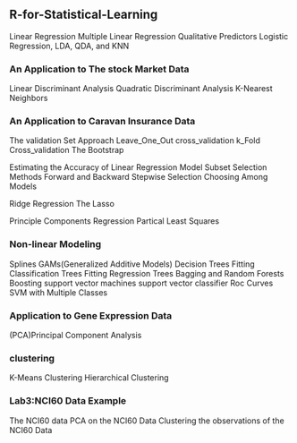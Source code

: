 ## R-for-Statistical-Learning

 Linear Regression 
 Multiple Linear Regression 
 Qualitative Predictors 
 Logistic Regression, LDA, QDA, and KNN 
### An Application to The stock Market Data 

 Linear Discriminant Analysis 
 Quadratic Discriminant Analysis 
 K-Nearest Neighbors 

### An Application to Caravan Insurance Data 

 The validation Set Approach 
 Leave_One_Out cross_validation 
 k_Fold Cross_validation 
 The Bootstrap 

 Estimating the Accuracy of Linear Regression Model 
 Subset Selection Methods 
 Forward and Backward Stepwise Selection 
 Choosing Among Models 

 Ridge Regression 
 The Lasso 


 Principle Components Regression 
 Partical Least Squares 

### Non-linear Modeling 

 Splines 
 GAMs(Generalized Additive Models) 
 Decision Trees 
 Fitting Classification Trees 
 Fitting Regression Trees 
 Bagging and Random Forests 
 Boosting 
 support vector machines 
 support vector classifier 
 Roc Curves 
 SVM with Multiple Classes 

### Application to Gene Expression Data 

 (PCA)Principal Component Analysis 
 
### clustering 

 K-Means Clustering 
 Hierarchical Clustering 

### Lab3:NCI60 Data Example 

 The NCI60 data 
 PCA on the NCI60 Data 
 Clustering the observations of the NCI60 Data 


